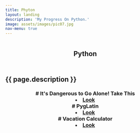 ```yaml
---
title: Phyton
layout: landing
description: 'My Progress On Python.'
image: assets/images/pic07.jpg
nav-menu: true
---
```


<section id="banner" class="style2">
  <div class="inner">
  <span class="image">
  <img src="{{ site.baseurl }}/%7B%7B%20page.image%20%7D%7D" alt="">
</span>
  <header class="major">

<h1> Python </h1>

</header>
  <div class="content">

<h2> {{ page.description }} </h2>

</div>
</div>
</section>

<div id="main">
  <section id="one">
  <div class="inner"><header class="major">

<h3> 
# It's Dangerous to Go Alone! Take This <li><a href="/python/2017/02/14/It's_Dangerous_to_Go_Alone!_Take_This.html" class="button small">Look</a></li> 
# PygLatin <li><a href="/python/2017/02/14/PygLatin.html.html" class="button small">Look</a></li> 
# Vacation Calculator <li><a href="/python/2017/02/11/Vacation_Calculator.html" class="button small">Look</a></li> 













